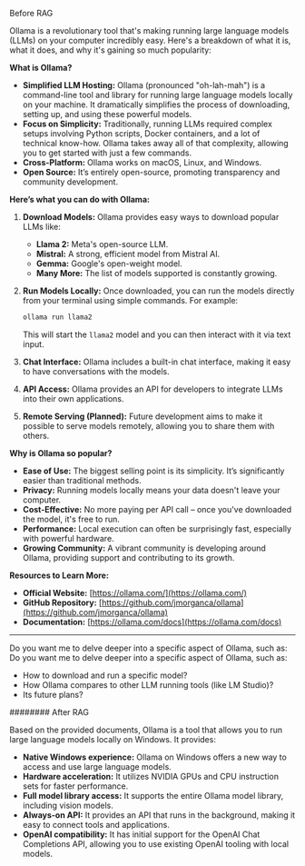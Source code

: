 Before RAG

Ollama is a revolutionary tool that's making running large language models (LLMs) on your computer incredibly easy. Here's a breakdown of what it is, what it does, and why it's gaining so much popularity:

**What is Ollama?**

* **Simplified LLM Hosting:** Ollama (pronounced "oh-lah-mah") is a command-line tool and library for running large language models locally on your machine.  It dramatically simplifies the process of downloading, setting up, and using these powerful models.
* **Focus on Simplicity:**  Traditionally, running LLMs required complex setups involving Python scripts, Docker containers, and a lot of technical know-how. Ollama takes away all of that complexity, allowing you to get started with just a few commands.
* **Cross-Platform:** Ollama works on macOS, Linux, and Windows.
* **Open Source:** It’s entirely open-source, promoting transparency and community development.

**Here’s what you can do with Ollama:**

1. **Download Models:**  Ollama provides easy ways to download popular LLMs like:
   * **Llama 2:**  Meta's open-source LLM.
   * **Mistral:**  A strong, efficient model from Mistral AI.
   * **Gemma:** Google's open-weight model.
   * **Many More:**  The list of models supported is constantly growing.

2. **Run Models Locally:**  Once downloaded, you can run the models directly from your terminal using simple commands.  For example:
   ```bash
   ollama run llama2
   ```
   This will start the `llama2` model and you can then interact with it via text input.

3. **Chat Interface:** Ollama includes a built-in chat interface, making it easy to have conversations with the models.

4. **API Access:**  Ollama provides an API for developers to integrate LLMs into their own applications.

5. **Remote Serving (Planned):**  Future development aims to make it possible to serve models remotely, allowing you to share them with others.



**Why is Ollama so popular?**

* **Ease of Use:**  The biggest selling point is its simplicity.  It’s significantly easier than traditional methods.
* **Privacy:** Running models locally means your data doesn't leave your computer.
* **Cost-Effective:**  No more paying per API call – once you've downloaded the model, it's free to run.
* **Performance:**  Local execution can often be surprisingly fast, especially with powerful hardware.
* **Growing Community:** A vibrant community is developing around Ollama, providing support and contributing to its growth.

**Resources to Learn More:**

* **Official Website:** [https://ollama.com/](https://ollama.com/)
* **GitHub Repository:** [https://github.com/jmorganca/ollama](https://github.com/jmorganca/ollama)
* **Documentation:** [https://ollama.com/docs](https://ollama.com/docs)

---


Do you want me to delve deeper into a specific aspect of Ollama, such as:
Do you want me to delve deeper into a specific aspect of Ollama, such as:

*   How to download and run a specific model?
*   How Ollama compares to other LLM running tools (like LM Studio)?
*   Its future plans?

########
After RAG

Based on the provided documents, Ollama is a tool that allows you to run large language models locally on Windows. It provides:

*   **Native Windows experience:** Ollama on Windows offers a new way to access and use large language models.
*   **Hardware acceleration:** It utilizes NVIDIA GPUs and CPU instruction sets for faster performance.
*   **Full model library access:** It supports the entire Ollama model library, including vision models.
*   **Always-on API:** It provides an API that runs in the background, making it easy to connect tools and applications.
*   **OpenAI compatibility:** It has initial support for the OpenAI Chat Completions API, allowing you to use existing OpenAI tooling with local models.